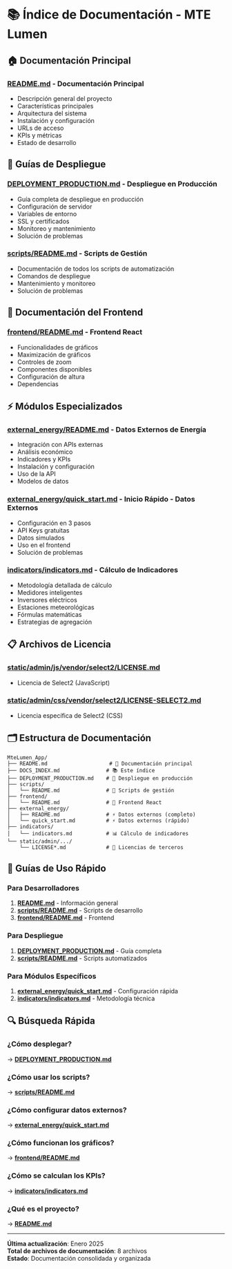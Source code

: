 # 📚 Índice de Documentación - MTE Lumen

## 🏠 Documentación Principal

### **[README.md](README.md)** - Documentación Principal
- Descripción general del proyecto
- Características principales
- Arquitectura del sistema
- Instalación y configuración
- URLs de acceso
- KPIs y métricas
- Estado de desarrollo

## 🚀 Guías de Despliegue

### **[DEPLOYMENT_PRODUCTION.md](DEPLOYMENT_PRODUCTION.md)** - Despliegue en Producción
- Guía completa de despliegue en producción
- Configuración de servidor
- Variables de entorno
- SSL y certificados
- Monitoreo y mantenimiento
- Solución de problemas

### **[scripts/README.md](scripts/README.md)** - Scripts de Gestión
- Documentación de todos los scripts de automatización
- Comandos de despliegue
- Mantenimiento y monitoreo
- Solución de problemas

## 🎨 Documentación del Frontend

### **[frontend/README.md](frontend/README.md)** - Frontend React
- Funcionalidades de gráficos
- Maximización de gráficos
- Controles de zoom
- Componentes disponibles
- Configuración de altura
- Dependencias

## ⚡ Módulos Especializados

### **[external_energy/README.md](external_energy/README.md)** - Datos Externos de Energía
- Integración con APIs externas
- Análisis económico
- Indicadores y KPIs
- Instalación y configuración
- Uso de la API
- Modelos de datos

### **[external_energy/quick_start.md](external_energy/quick_start.md)** - Inicio Rápido - Datos Externos
- Configuración en 3 pasos
- API Keys gratuitas
- Datos simulados
- Uso en el frontend
- Solución de problemas

### **[indicators/indicators.md](indicators/indicators.md)** - Cálculo de Indicadores
- Metodología detallada de cálculo
- Medidores inteligentes
- Inversores eléctricos
- Estaciones meteorológicas
- Fórmulas matemáticas
- Estrategias de agregación

## 📋 Archivos de Licencia

### **[static/admin/js/vendor/select2/LICENSE.md](static/admin/js/vendor/select2/LICENSE.md)**
- Licencia de Select2 (JavaScript)

### **[static/admin/css/vendor/select2/LICENSE-SELECT2.md](static/admin/css/vendor/select2/LICENSE-SELECT2.md)**
- Licencia específica de Select2 (CSS)

## 🗂️ Estructura de Documentación

```
MteLumen_App/
├── README.md                    # 📖 Documentación principal
├── DOCS_INDEX.md               # 📚 Este índice
├── DEPLOYMENT_PRODUCTION.md    # 🚀 Despliegue en producción
├── scripts/
│   └── README.md               # 🔧 Scripts de gestión
├── frontend/
│   └── README.md               # 🎨 Frontend React
├── external_energy/
│   ├── README.md               # ⚡ Datos externos (completo)
│   └── quick_start.md          # ⚡ Datos externos (rápido)
├── indicators/
│   └── indicators.md           # 📊 Cálculo de indicadores
└── static/admin/.../
    └── LICENSE*.md             # 📄 Licencias de terceros
```

## 🎯 Guías de Uso Rápido

### Para Desarrolladores
1. **[README.md](README.md)** - Información general
2. **[scripts/README.md](scripts/README.md)** - Scripts de desarrollo
3. **[frontend/README.md](frontend/README.md)** - Frontend

### Para Despliegue
1. **[DEPLOYMENT_PRODUCTION.md](DEPLOYMENT_PRODUCTION.md)** - Guía completa
2. **[scripts/README.md](scripts/README.md)** - Scripts automatizados

### Para Módulos Específicos
1. **[external_energy/quick_start.md](external_energy/quick_start.md)** - Configuración rápida
2. **[indicators/indicators.md](indicators/indicators.md)** - Metodología técnica

## 🔍 Búsqueda Rápida

### ¿Cómo desplegar?
→ **[DEPLOYMENT_PRODUCTION.md](DEPLOYMENT_PRODUCTION.md)**

### ¿Cómo usar los scripts?
→ **[scripts/README.md](scripts/README.md)**

### ¿Cómo configurar datos externos?
→ **[external_energy/quick_start.md](external_energy/quick_start.md)**

### ¿Cómo funcionan los gráficos?
→ **[frontend/README.md](frontend/README.md)**

### ¿Cómo se calculan los KPIs?
→ **[indicators/indicators.md](indicators/indicators.md)**

### ¿Qué es el proyecto?
→ **[README.md](README.md)**

---

**Última actualización**: Enero 2025  
**Total de archivos de documentación**: 8 archivos  
**Estado**: Documentación consolidada y organizada
